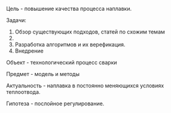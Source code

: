 Цель - повышение качества процесса наплавки.

Задачи:
1) Обзор существующих подходов, статей по схожим темам
2)
3) Разработка алгоритмов и их верефикация.
4) Внедрение



Объект - технологический процесс сварки

Предмет - модель и методы

Актуальность - наплавка в постоянно меняющихся условиях теплоотвода.

Гипотеза - послойное регулирование.












